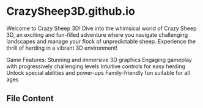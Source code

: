 # CrazySheep3D.github.io
Welcome to Crazy Sheep 3D!
Dive into the whimsical world of Crazy Sheep 3D, an exciting and fun-filled adventure where you navigate challenging landscapes and manage your flock of unpredictable sheep. Experience the thrill of herding in a vibrant 3D environment!

Game Features:
Stunning and immersive 3D graphics
Engaging gameplay with progressively challenging levels
Intuitive controls for easy herding
Unlock special abilities and power-ups
Family-friendly fun suitable for all ages
## File Content
```[language]
